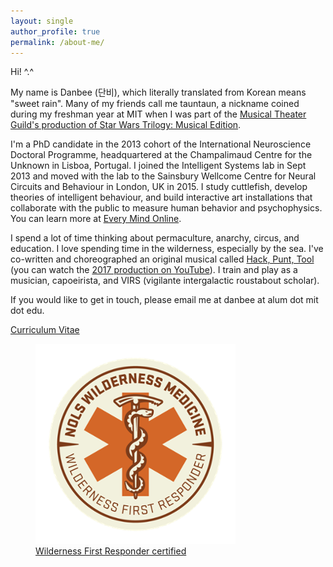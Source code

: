 ```yaml
---
layout: single
author_profile: true
permalink: /about-me/
---
```


Hi! ^.^  

My name is Danbee (단비), which literally translated from Korean means "sweet rain". Many of my friends call me tauntaun, a nickname coined during my freshman year at MIT when I was part of the <a href="http://web.mit.edu/mtg/www/2005/FAL/ProdStaff.html">Musical Theater Guild's production of Star Wars Trilogy: Musical Edition</a>. <br/>

I'm a PhD candidate in the 2013 cohort of the International Neuroscience Doctoral Programme, headquartered at the Champalimaud Centre for the Unknown in Lisboa, Portugal. I joined the Intelligent Systems lab in Sept 2013 and moved with the lab to the Sainsbury Wellcome Centre for Neural Circuits and Behaviour in London, UK in 2015. I study cuttlefish, develop theories of intelligent behaviour, and build interactive art installations that collaborate with the public to measure human behavior and psychophysics. You can learn more at <a href="http://www.everymind.online">Every Mind Online</a>. <br/>

I spend a lot of time thinking about permaculture, anarchy, circus, and education. I love spending time in the wilderness, especially by the sea. I've co-written and choreographed an original musical called <a href="https://hackpunttool.com/">Hack, Punt, Tool</a> (you can watch the <a href="https://youtu.be/IPpqXyo4jhM">2017 production on YouTube</a>). I train and play as a musician, capoeirista, and VIRS (vigilante intergalactic roustabout scholar). <br/>

If you would like to get in touch, please email me at danbee at alum dot mit dot edu.

[Curriculum Vitae](/assets/files/DanbeeKim_cv_20170527.pdf)

<figure style="width: 320px" class="align-center">
  <img src="/assets/images/NOLS_WM_BADGE_CREDENTIAL-WFR.png" alt="Wilderness First Responder Badge from NOLS Wilderness Medicine">
  <figcaption><a href="https://www.nols.edu/en/courses/courses/wilderness-first-responder-WFR/">Wilderness First Responder certified</a></figcaption>
</figure>


